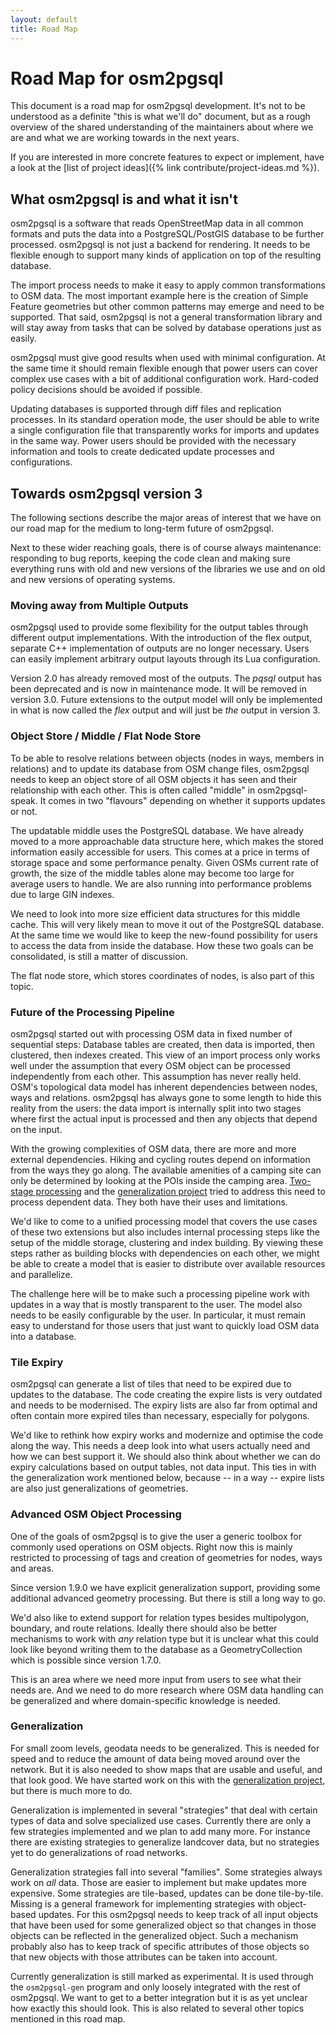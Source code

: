 ```yaml
---
layout: default
title: Road Map
---
```


# Road Map for osm2pgsql

This document is a road map for osm2pgsql development. It's not to be
understood as a definite "this is what we'll do" document, but as a rough
overview of the shared understanding of the maintainers about where we are and
what we are working towards in the next years.

If you are interested in more concrete features to expect or implement,
have a look at the [list of project ideas]({% link contribute/project-ideas.md
%}).

## What osm2pgsql is and what it isn't

osm2pgsql is a software that reads OpenStreetMap data in all common formats
and puts the data into a PostgreSQL/PostGIS database to be further processed.
osm2pgsql is not just a backend for rendering. It needs to be flexible enough
to support many kinds of application on top of the resulting database.

The import process needs to make it easy to apply common transformations
to OSM data. The most important example here is the creation of Simple
Feature geometries but other common patterns may emerge and need to be
supported. That said, osm2pgsql is not a general transformation library and will
stay away from tasks that can be solved by database operations just as easily.

osm2pgsql must give good results when used with minimal configuration. At the
same time it should remain flexible enough that power users can cover complex
use cases with a bit of additional configuration work. Hard-coded policy
decisions should be avoided if possible.

Updating databases is supported through diff files and replication processes.
In its standard operation mode, the user should be able to write a single
configuration file that transparently works for imports and updates in the
same way. Power users should be provided with the necessary information and
tools to create dedicated update processes and configurations.

## Towards osm2pgsql version 3

The following sections describe the major areas of interest that we have on
our road map for the medium to long-term future of osm2pgsql.

Next to these wider reaching goals, there is of course always maintenance:
responding to bug reports, keeping the code clean and making sure everything
runs with old and new versions of the libraries we use and on old and new
versions of operating systems.

### Moving away from Multiple Outputs

osm2pgsql used to provide some flexibility for the output tables through
different output implementations. With the introduction of the flex output,
separate C++ implementation of outputs are no longer necessary. Users can
easily implement arbitrary output layouts through its Lua configuration.

Version 2.0 has already removed most of the outputs. The *pqsql* output
has been deprecated and is now in maintenance mode. It will be removed in
version 3.0. Future extensions to the output model will only be implemented
in what is now called the *flex* output and will just be *the* output in
version 3.

### Object Store / Middle / Flat Node Store

To be able to resolve relations between objects (nodes in ways, members in
relations) and to update its database from OSM change files, osm2pgsql needs to
keep an object store of all OSM objects it has seen and their relationship with
each other. This is often called "middle" in osm2pgsql-speak. It comes in two
"flavours" depending on whether it supports updates or not.

The updatable middle uses the PostgreSQL database. We have already moved to
a more approachable data structure here, which makes the stored information
easily accessible for users. This comes at a price in terms of storage space
and some performance penalty. Given OSMs current rate of growth, the size
of the middle tables alone may become too large for average users to handle.
We are also running into performance problems due to large GIN indexes.

We need to look into more size efficient data structures for this middle
cache. This will very likely mean to move it out of the PostgreSQL database.
At the same time we would like to keep the new-found possibility for users
to access the data from inside the database. How these two goals can be consolidated,
is still a matter of discussion.

The flat node store, which stores coordinates of nodes, is also part of this
topic.

### Future of the Processing Pipeline

osm2pgsql started out with processing OSM data in fixed number of sequential
steps: Database tables are created, then data is imported, then clustered,
then indexes created. This view of an import process only works well under
the assumption that every OSM object can be processed independently from
each other. This assumption has never really held. OSM's topological data model
has inherent dependencies between nodes, ways and relations. osm2pgsql
has always gone to some length to hide this reality from the users: the
data import is internally split into two stages where first the actual input
is processed and then any objects that depend on the input.

With the growing complexities of OSM data, there are more and more external
dependencies. Hiking and cycling routes depend on information from the ways
they go along. The available amenities of a camping site can only be determined
by looking at the POIs inside the camping area.
[Two-stage processing](https://osm2pgsql.org/doc/manual.html#stages) and
the [generalization project](https://osm2pgsql.org/generalization/) tried
to address this need to process dependent data. They both have their uses
and limitations.

We'd like to come to a unified processing model that covers the use cases
of these two extensions but also includes internal processing steps like
the setup of the middle storage, clustering and index building. By viewing
these steps rather as building blocks with dependencies on each other, we
might be able to create a model that is easier to distribute over available
resources and parallelize.

The challenge here will be to make such a processing pipeline work with
updates in a way that is mostly transparent to the user. The model also
needs to be easily configurable by the user. In particular, it must remain
easy to understand for those users that just want to quickly load OSM data
into a database.


### Tile Expiry

osm2pgsql can generate a list of tiles that need to be expired due to updates
to the database. The code creating the expire lists is very outdated and
needs to be modernised. The expiry lists are also far from optimal and
often contain more expired tiles than necessary, especially for polygons.

We'd like to rethink how expiry works and modernize and optimise the code
along the way.
This needs a deep look into what users actually need and how we can best
support it. We should also think about whether we can do expiry calculations
based on output tables, not data input. This ties in with the generalization
work mentioned below, because -- in a way -- expire lists are also just
generalizations of geometries.


### Advanced OSM Object Processing

One of the goals of osm2pgsql is to give the user a generic toolbox for
commonly used operations on OSM objects. Right now this is mainly restricted
to processing of tags and creation of geometries for nodes, ways and areas.

Since version 1.9.0 we have explicit generalization support, providing some
additional advanced geometry processing. But there is still a long way to go.

We'd also like to extend support for relation types besides multipolygon,
boundary, and route relations. Ideally there should also be better mechanisms
to work with *any* relation type but it is unclear what this could look like
beyond writing them to the database as a GeometryCollection which is possible
since version 1.7.0.

This is an area where we need more input from users to see what their needs
are. And we need to do more research where OSM data handling can be generalized
and where domain-specific knowledge is needed.


### Generalization

For small zoom levels, geodata needs to be generalized. This is needed for
speed and to reduce the amount of data being moved around over the network. But
it is also needed to show maps that are usable and useful, and that look good.
We have started work on this with the [generalization
project](https://osm2pgsql.org/generalization/), but there is much more to do.

Generalization is implemented in several "strategies" that deal with certain
types of data and solve specialized use cases. Currently there are only a few
strategies implemented and we plan to add many more. For instance there are
existing strategies to generalize landcover data, but no strategies yet to do
generalizations of road networks.

Generalization strategies fall into several "families". Some strategies always
work on *all* data. Those are easier to implement but make updates more
expensive. Some strategies are tile-based, updates can be done tile-by-tile.
Missing is a general framework for implementing strategies with object-based
updates. For this osm2pgsql needs to keep track of all input objects that have
been used for some generalized object so that changes in those objects can be
reflected in the generalized object. Such a mechanism probably also has to
keep track of specific attributes of those objects so that new objects with
those attributes can be taken into account.

Currently generalization is still marked as experimental. It is used through
the `osm2pgsql-gen` program and only loosely integrated with the rest of
osm2pgsql. We want to get to a better integration but it is as yet unclear
how exactly this should look. This is also related to several other topics
mentioned in this road map.

